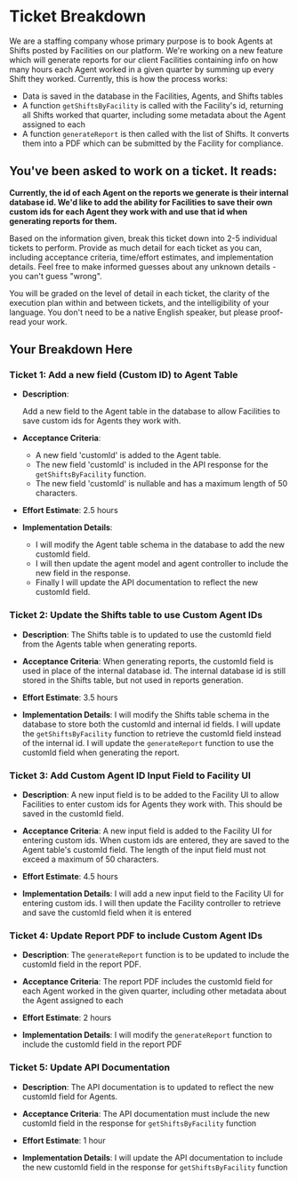 # Ticket Breakdown

We are a staffing company whose primary purpose is to book Agents at Shifts posted by Facilities on our platform. We're working on a new feature which will generate reports for our client Facilities containing info on how many hours each Agent worked in a given quarter by summing up every Shift they worked. Currently, this is how the process works:

- Data is saved in the database in the Facilities, Agents, and Shifts tables
- A function `getShiftsByFacility` is called with the Facility's id, returning all Shifts worked that quarter, including some metadata about the Agent assigned to each
- A function `generateReport` is then called with the list of Shifts. It converts them into a PDF which can be submitted by the Facility for compliance.

## You've been asked to work on a ticket. It reads:

**Currently, the id of each Agent on the reports we generate is their internal database id. We'd like to add the ability for Facilities to save their own custom ids for each Agent they work with and use that id when generating reports for them.**

Based on the information given, break this ticket down into 2-5 individual tickets to perform. Provide as much detail for each ticket as you can, including acceptance criteria, time/effort estimates, and implementation details. Feel free to make informed guesses about any unknown details - you can't guess "wrong".

You will be graded on the level of detail in each ticket, the clarity of the execution plan within and between tickets, and the intelligibility of your language. You don't need to be a native English speaker, but please proof-read your work.

## Your Breakdown Here

### Ticket 1: Add a new field (Custom ID) to Agent Table

- **Description**:

  Add a new field to the Agent table in the database to allow Facilities to save custom ids for Agents they work with.

- **Acceptance Criteria**:

  - A new field 'customId' is added to the Agent table.
  - The new field 'customId' is included in the API response for the `getShiftsByFacility` function.
  - The new field 'customId' is nullable and has a maximum length of 50 characters.

- **Effort Estimate**:
  2.5 hours

- **Implementation Details**:
  - I will modify the Agent table schema in the database to add the new customId field.
  - I will then update the agent model and agent controller to include the new field in the response.
  - Finally I will update the API documentation to reflect the new customId field.

### Ticket 2: Update the Shifts table to use Custom Agent IDs

- **Description**:
  The Shifts table is to updated to use the customId field from the Agents table when generating reports.

- **Acceptance Criteria**:
  When generating reports, the customId field is used in place of the internal database id.
  The internal database id is still stored in the Shifts table, but not used in reports generation.

- **Effort Estimate**:
  3.5 hours

- **Implementation Details**:
  I will modify the Shifts table schema in the database to store both the customId and internal id fields.
  I will update the `getShiftsByFacility` function to retrieve the customId field instead of the internal id.
  I will update the `generateReport` function to use the customId field when generating the report.

### Ticket 3: Add Custom Agent ID Input Field to Facility UI

- **Description**:
  A new input field is to be added to the Facility UI to allow Facilities to enter custom ids for Agents they work with. This should be saved in the customId field.

- **Acceptance Criteria**:
  A new input field is added to the Facility UI for entering custom ids.
  When custom ids are entered, they are saved to the Agent table's customId field.
  The length of the input field must not exceed a maximum of 50 characters.

- **Effort Estimate**:
  4.5 hours

- **Implementation Details**:
  I will add a new input field to the Facility UI for entering custom ids.
  I will then update the Facility controller to retrieve and save the customId field when it is entered

### Ticket 4: Update Report PDF to include Custom Agent IDs

- **Description**:
  The `generateReport` function is to be updated to include the customId field in the report PDF.

- **Acceptance Criteria**:
  The report PDF includes the customId field for each Agent worked in the given quarter, including other metadata about the Agent assigned to each

- **Effort Estimate**:
  2 hours

- **Implementation Details**:
  I will modify the `generateReport` function to include the customId field in the report PDF

### Ticket 5: Update API Documentation

- **Description**:
  The API documentation is to updated to reflect the new customId field for Agents.

- **Acceptance Criteria**:
  The API documentation must include the new customId field in the response for `getShiftsByFacility` function

- **Effort Estimate**:
  1 hour

- **Implementation Details**:
  I will update the API documentation to include the new customId field in the response for `getShiftsByFacility` function
